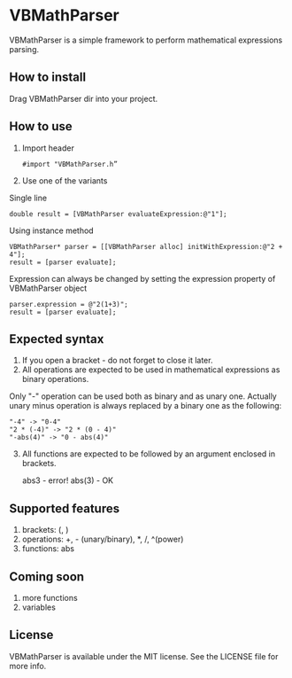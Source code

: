 VBMathParser
============

VBMathParser is a simple framework to perform mathematical expressions parsing.

## How to install
Drag VBMathParser dir into your project.

## How to use

1. Import header

    `#import "VBMathParser.h”`

2. Use one of the variants

Single line

    double result = [VBMathParser evaluateExpression:@"1"];

Using instance method

    VBMathParser* parser = [[VBMathParser alloc] initWithExpression:@"2 + 4"];
    result = [parser evaluate];

Expression can always be changed by setting the expression property of VBMathParser object

    parser.expression = @"2(1+3)";
    result = [parser evaluate];

## Expected syntax
1. If you open a bracket - do not forget to close it later.
2. All operations are expected to be used in mathematical expressions as binary operations. 

Only "-" operation can be used both as binary and as unary one. Actually unary minus operation is always replaced by a binary one as the following: 

    "-4" -> "0-4"
    "2 * (-4)" -> "2 * (0 - 4)"
    "-abs(4)" -> "0 - abs(4)"

3. All functions are expected to be followed by an argument enclosed in brackets. 

    abs3 - error!
    abs(3) - OK

## Supported features
1. brackets: (, )
2. operations: +, - (unary/binary), *, /, ^(power)
3. functions: abs

## Coming soon
1. more functions 
2. variables

## License
VBMathParser is available under the MIT license. See the LICENSE file for more info.
